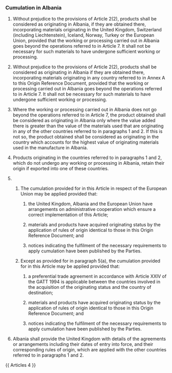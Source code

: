 ### Cumulation in Albania

1. Without prejudice to the provisions of Article 2(2), products shall be considered as originating in Albania, if they are obtained there, incorporating materials originating in the United Kingdom, Switzerland (including Liechtenstein), Iceland, Norway, Turkey or the European Union, provided that the working or processing carried out in Albania goes beyond the operations referred to in Article 7. It shall not be necessary for such materials to have undergone sufficient working or processing.

2. Without prejudice to the provisions of Article 2(2), products shall be considered as originating in Albania if they are obtained there, incorporating materials originating in any country referred to in Annex A to this Origin Reference Document, provided that the working or processing carried out in Albania goes beyond the operations referred to in Article 7. It shall not be necessary for such materials to have undergone sufficient working or processing.

3. Where the working or processing carried out in Albania does not go beyond the operations referred to in Article 7, the product obtained shall be considered as originating in Albania only where the value added there is greater than the value of the materials used that are originating in any of the other countries referred to in paragraphs 1 and 2. If this is not so, the product obtained shall be considered as originating in the country which accounts for the highest value of originating materials used in the manufacture in Albania.

4. Products originating in the countries referred to in paragraphs 1 and 2, which do not undergo any working or processing in Albania, retain their origin if exported into one of these countries.

5. 
   1. The cumulation provided for in this Article in respect of the European Union may be applied provided that:

      1. the United Kingdom, Albania and the European Union have arrangements on administrative cooperation which ensure a correct implementation of this Article;

      2. materials and products have acquired originating status by the application of rules of origin identical to those in this Origin Reference Document; and


      3. notices indicating the fulfilment of the necessary requirements to apply cumulation have been published by the Parties.

   2. Except as provided for in paragraph 5(a), the cumulation provided for in this Article may be applied provided that:

      1. a preferential trade agreement in accordance with Article XXIV of the GATT 1994 is applicable between the countries involved in the acquisition of the originating status and the country of destination;

      2. materials and products have acquired originating status by the application of rules of origin identical to those in this Origin Reference Document; and

      3. notices indicating the fulfilment of the necessary requirements to apply cumulation have been published by the Parties.

6. Albania shall provide the United Kingdom with details of the agreements or arrangements including their dates of entry into force, and their corresponding rules of origin, which are applied with the other countries referred to in paragraphs 1 and 2.

{{ Articles 4 }}